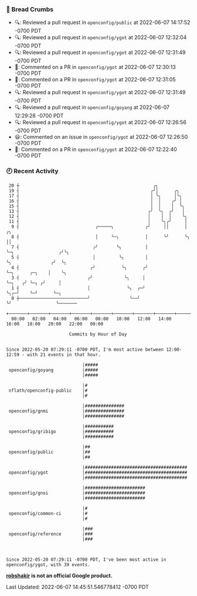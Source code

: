 ### 🍞 Bread Crumbs

 * 🔍: Reviewed a pull request in  `openconfig/public` at 2022-06-07 14:17:52 -0700 PDT
 * 🔍: Reviewed a pull request in  `openconfig/ygot` at 2022-06-07 12:32:04 -0700 PDT
 * 🔍: Reviewed a pull request in  `openconfig/ygot` at 2022-06-07 12:31:49 -0700 PDT
 * 💬: Commented on a PR in  `openconfig/ygot` at 2022-06-07 12:30:13 -0700 PDT
 * 💬: Commented on a PR in  `openconfig/ygot` at 2022-06-07 12:31:05 -0700 PDT
 * 🔍: Reviewed a pull request in  `openconfig/ygot` at 2022-06-07 12:31:49 -0700 PDT
 * 🔍: Reviewed a pull request in  `openconfig/goyang` at 2022-06-07 12:29:28 -0700 PDT
 * 🔍: Reviewed a pull request in  `openconfig/ygot` at 2022-06-07 12:26:56 -0700 PDT
 * 😃: Commented on an issue in `openconfig/ygot` at 2022-06-07 12:26:50 -0700 PDT
 * 💬: Commented on a PR in  `openconfig/ygot` at 2022-06-07 12:22:40 -0700 PDT

### 🕘 Recent Activity
```
 20 ┼                                                   ╭╮
 19 ┤                                                  ╭╯│      ╭╮
 17 ┤                                                  │ ╰╮     │╰╮
 16 ┤                                                  │  │    ╭╯ │
 15 ┤                                                  │  │    │  ╰╮
 13 ┤                                                 ╭╯  ╰╮  ╭╯   │
 12 ┤                                                 │    │  │    ╰╮
 11 ┤                                                 │    ╰╮╭╯     │
  9 ┤                             ╭─────╮            ╭╯     ││      │                     ╭╮
  8 ┤                             │     ╰─╮          │      ╰╯      ╰╮                    ││
  7 ┤                            ╭╯       ╰╮         │               ╰─╮                 ╭╯╰╮
  5 ┤                            │         ╰╮        │                 ╰╮               ╭╯  ╰╮
  4 ┤                           ╭╯          ╰╮      ╭╯                  ╰─╮      ╭─╮    │    ╰╮
  3 ┤                          ╭╯            ╰╮     │                     ╰─╮   ╭╯ ╰─╮ ╭╯     │
  1 ┤                          │              ╰╮  ╭─╯                       ╰╮╭─╯    ╰─╯      ╰─╮
  0 ┼──────────────────────────╯               ╰──╯                          ╰╯                 ╰───────
    +───────+───────+───────+───────+───────+───────+───────+───────+───────+───────+───────+───────+────
  00:00   02:00   04:00   06:00   08:00   10:00   12:00   14:00   16:00   18:00   20:00   22:00   00:00   

						Commits by Hour of Day


Since 2022-05-20 07:29:11 -0700 PDT, I'm most active between 12:00-12:59 - with 21 events in that hour.

```



```
                             |#####
 openconfig/goyang           |#####
                             |#####

                             |#
 nflath/openconfig-public    |#
                             |#

                             |###############
 openconfig/gnmi             |###############
                             |###############

                             |###########
 openconfig/gribigo          |###########
                             |###########

                             |##
 openconfig/public           |##
                             |##

                             |#######################################
 openconfig/ygot             |#######################################
                             |#######################################

                             |#######################
 openconfig/gnoi             |#######################
                             |#######################

                             |#
 openconfig/common-ci        |#
                             |#

                             |###
 openconfig/reference        |###
                             |###



Since 2022-05-20 07:29:11 -0700 PDT, I've been most active in openconfig/ygot, with 39 events.

```
**[robshakir](mailto:robjs@google.com) is not an official Google product.**  


Last Updated: 2022-06-07 14:45:51.546778412 -0700 PDT
